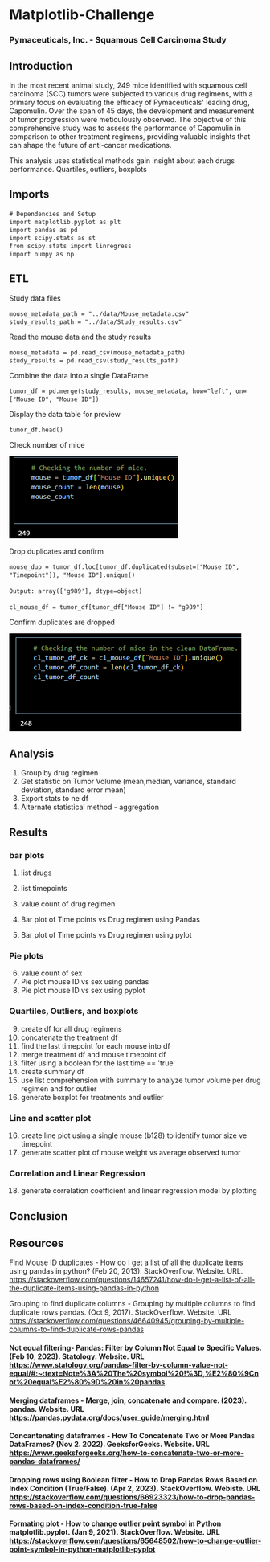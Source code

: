 # Matplotlib-Challenge
### Pymaceuticals, Inc. - Squamous Cell Carcinoma Study
 
## Introduction
In the most recent animal study, 249 mice identified with squamous cell carcinoma (SCC) tumors were subjected to various drug regimens, with a primary focus on evaluating the efficacy of Pymaceuticals' leading drug, Capomulin. Over the span of 45 days, the development and measurement of tumor progression were meticulously observed. The objective of this comprehensive study was to assess the performance of Capomulin in comparison to other treatment regimens, providing valuable insights that can shape the future of anti-cancer medications.

This analysis uses statistical methods gain insight about each drugs performance. Quartiles, outliers, boxplots

## Imports
    # Dependencies and Setup
    import matplotlib.pyplot as plt
    import pandas as pd
    import scipy.stats as st
    from scipy.stats import linregress
    import numpy as np
## ETL 
Study data files

    mouse_metadata_path = "../data/Mouse_metadata.csv"
    study_results_path = "../data/Study_results.csv"

Read the mouse data and the study results
    
    mouse_metadata = pd.read_csv(mouse_metadata_path)
    study_results = pd.read_csv(study_results_path)

Combine the data into a single DataFrame
    
    tumor_df = pd.merge(study_results, mouse_metadata, how="left", on=["Mouse ID", "Mouse ID"])

Display the data table for preview

    tumor_df.head()

Check number of mice

![](Pymaceuticals/images/check_mouse_count.png)

Drop duplicates and confirm
    
    mouse_dup = tumor_df.loc[tumor_df.duplicated(subset=["Mouse ID", "Timepoint"]), "Mouse ID"].unique()

    Output: array(['g989'], dtype=object)

    cl_mouse_df = tumor_df[tumor_df["Mouse ID"] != "g989"]

Confirm duplicates are dropped

![](Pymaceuticals/images/clean_mouse_count.png)


## Analysis
1. Group by drug regimen 
2. Get statistic on Tumor Volume (mean,median, variance, standard deviation, standard error mean)
3. Export stats to ne df
4. Alternate statistical method - aggregation
## Results
### bar plots
1. list drugs
2. list timepoints
3. value count of drug regimen


4. Bar plot of Time points vs Drug regimen using Pandas
5. Bar plot of Time points vs Drug regimen using pylot
### Pie plots
6. value count of sex
7. Pie plot mouse ID vs sex using pandas
8. Pie plot mouse ID vs sex using pyplot

### Quartiles, Outliers, and boxplots
9. create df for all drug regimens
10. concatenate the treatment df
11. find the last timepoint for each mouse into df
12. merge treatment df and mouse timepoint df
13. filter using a boolean for the last time == 'true'
13. create summary df
14. use list comprehension with summary to analyze tumor volume per drug regimen and for outlier
15. generate boxplot for treatments and outlier
### Line and scatter plot
16. create line plot using a single mouse (b128) to identify tumor size ve timepoint
17. generate scatter plot of mouse weight vs average observed tumor
### Correlation and Linear Regression
18. generate correlation coefficient and linear regression model by plotting



## Conclusion


## Resources

 Find Mouse ID duplicates - How do I get a list of all the duplicate items using pandas in python? (Feb 20, 2013). StackOverflow. Website. URL. https://stackoverflow.com/questions/14657241/how-do-i-get-a-list-of-all-the-duplicate-items-using-pandas-in-python


 Grouping to find duplicate columns - Grouping by multiple columns to find duplicate rows pandas. (Oct 9, 2017). StackOverflow. Website. URL https://stackoverflow.com/questions/46640945/grouping-by-multiple-columns-to-find-duplicate-rows-pandas

#### Not equal filtering- Pandas: Filter by Column Not Equal to Specific Values. (Feb 10, 2023). Statology. Website. URL https://www.statology.org/pandas-filter-by-column-value-not-equal/#:~:text=Note%3A%20The%20symbol%20!%3D,%E2%80%9Cnot%20equal%E2%80%9D%20in%20pandas.

#### Merging dataframes - Merge, join, concatenate and compare. (2023). pandas. Website. URL https://pandas.pydata.org/docs/user_guide/merging.html

#### Concantenating dataframes - How To Concatenate Two or More Pandas DataFrames? (Nov 2. 2022). GeeksforGeeks. Website. URL https://www.geeksforgeeks.org/how-to-concatenate-two-or-more-pandas-dataframes/

#### Dropping rows using Boolean filter - How to Drop Pandas Rows Based on Index Condition (True/False). (Apr 2, 2023). StackOverflow. Webiste. URL https://stackoverflow.com/questions/66923323/how-to-drop-pandas-rows-based-on-index-condition-true-false

#### Formating plot - How to change outlier point symbol in Python matplotlib.pyplot. (Jan 9, 2021). StackOverflow. Website. URL https://stackoverflow.com/questions/65648502/how-to-change-outlier-point-symbol-in-python-matplotlib-pyplot

